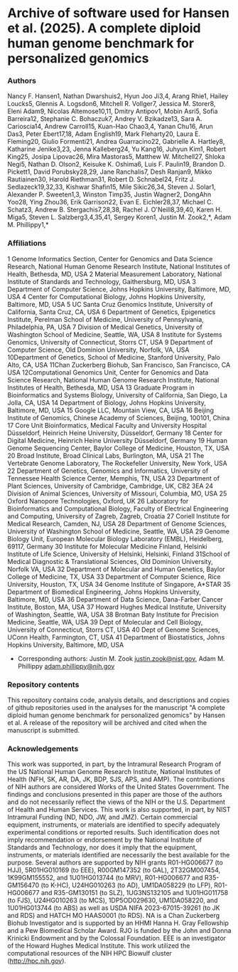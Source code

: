 # Archive of software used for Hansen et al. (2025). A complete diploid human genome benchmark for personalized genomics
### Authors
Nancy F. Hansen1, Nathan Dwarshuis2, Hyun Joo Ji3,4, Arang Rhie1, Hailey Loucks5, Glennis A. Logsdon6, Mitchell R. Vollger7, Jessica M. Storer8, Eleni Adam9, Nicolas Altemose10,11, Dmitry Antipov1, Mobin Asri5, Sofia Barreira12, Stephanie C. Bohaczuk7, Andrey V. Bzikadze13, Sara A. Carioscia14, Andrew Carroll15, Kuan-Hao Chao3,4, Yanan Chu16, Arun Das3, Peter Ebert17,18, Adam English19, Mark Fleharty20, Laura E. Fleming20, Giulio Formenti21, Andrea Guarracino22, Gabrielle A. Hartley8, Katharine Jenike3,23, Jenna Kalleberg24, Yu Kang16, Juhyun Kim1, Robert King25, Josipa Lipovac26, Mira Mastoras5, Matthew W. Mitchell27, Shloka Negi5, Nathan D. Olson2, Keisuke K. Oshima6, Luis F. Paulin19, Brandon D. Pickett1, David Porubsky28,29, Jane Ranchalis7, Desh Ranjan9, Mikko Rautiainen30, Harold Riethman31, Robert D. Schnabel24, Fritz J. Sedlazeck19,32,33, Kishwar Shafin15, Mile Sikic26,34, Steven J. Solar1, Alexander P. Sweeten1,3, Winston Timp35, Justin Wagner2, DongAhn Yoo28, Ying Zhou36, Erik Garrison22, Evan E. Eichler28,37, Michael C. Schatz3, Andrew B. Stergachis7,28,38, Rachel J. O'Neill8,39,40, Karen H. Miga5, Steven L. Salzberg3,4,35,41, Sergey Koren1, Justin M. Zook2,\*, Adam M. Phillippy1,\*

### Affiliations
1 Genome Informatics Section, Center for Genomics and Data Science Research, National Human Genome Research Institute, National Institutes of Health, Bethesda, MD, USA
2 Material Measurement Laboratory, National Institute of Standards and Technology, Gaithersburg, MD, USA
3 Department of Computer Science, Johns Hopkins University, Baltimore, MD, USA
4 Center for Computational Biology, Johns Hopkins University, Baltimore, MD, USA
5 UC Santa Cruz Genomics Institute, University of California, Santa Cruz, CA, USA
6 Department of Genetics, Epigenetics Institute, Perelman School of Medicine, University of Pennsylvania, Philadelphia, PA, USA
7 Division of Medical Genetics, University of Washington School of Medicine, Seattle, WA, USA
8 Institute for Systems Genomics, University of Connecticut, Storrs CT, USA
9 Department of Computer Science, Old Dominion University, Norfolk, VA, USA
10Department of Genetics, School of Medicine, Stanford University, Palo Alto, CA, USA 
11Chan Zuckerberg Biohub, San Francisco, San Francisco, CA USA
12Computational Genomics Unit, Center for Genomics and Data Science Research, National Human Genome Research Institute, National Institutes of Health, Bethesda, MD, USA
13 Graduate Program in Bioinformatics and Systems Biology, University of California, San Diego, La Jolla, CA, USA
14 Department of Biology, Johns Hopkins University, Baltimore, MD, USA
15 Google LLC, Mountain View, CA, USA
16 Beijing Institute of Genomics, Chinese Academy of Sciences, Beijing, 100101, China
17 Core Unit Bioinformatics, Medical Faculty and University Hospital Düsseldorf, Heinrich Heine University, Düsseldorf, Germany
18 Center for Digital Medicine, Heinrich Heine University Düsseldorf, Germany
19 Human Genome Sequencing Center, Baylor College of Medicine, Houston, TX, USA
20 Broad Institute, Broad Clinical Labs, Burlington, MA, USA
21 The Vertebrate Genome Laboratory, The Rockefeller University, New York, USA
22 Department of Genetics, Genomics and Informatics, University of Tennessee Health Science Center, Memphis, TN, USA
23 Department of Plant Sciences, University of Cambridge, Cambridge, UK, CB2 3EA
24 Division of Animal Sciences, University of Missouri, Columbia, MO, USA
25 Oxford Nanopore Technologies, Oxford, UK
26 Laboratory for Bioinformatics and Computational Biology, Faculty of Electrical Engineering and Computing, University of Zagreb, Zagreb, Croatia
27 Coriell Institute for Medical Research, Camden, NJ, USA
28 Department of Genome Sciences, University of Washington School of Medicine, Seattle, WA, USA
29 Genome Biology Unit, European Molecular Biology Laboratory (EMBL), Heidelberg, 69117, Germany
30 Institute for Molecular Medicine Finland, Helsinki Institute of Life Science, University of Helsinki, Helsinki, Finland
31School of Medical Diagnostic & Translational Sciences, Old Dominion University, Norfolk VA, USA
32 Department of Molecular and Human Genetics, Baylor College of Medicine, TX, USA
33 Department of Computer Science, Rice University, Houston, TX, USA
34 Genome Institute of Singapore, A\*STAR
35 Department of Biomedical Engineering, Johns Hopkins University, Baltimore, MD, USA
36 Department of Data Science, Dana-Farber Cancer Institute, Boston, MA, USA
37 Howard Hughes Medical Institute, University of Washington, Seattle, WA, USA
38 Brotman Baty Institute for Precision Medicine, Seattle, WA, USA
39 Dept of Molecular and Cell Biology, University of Connecticut, Storrs CT, USA
40  Dept of Genome Sciences, UConn Health, Farmington, CT, USA
41 Department of Biostatistics, Johns Hopkins University, Baltimore, MD, USA

* Corresponding authors: Justin M. Zook <justin.zook@nist.gov>, Adam M. Phillippy <adam.phillippy@nih.gov>

### Repository contents
This repository contains code, analysis details, and descriptions and copies of github repositories used in the analyses for the manuscript "A complete diploid human genome benchmark for personalized genomics" by Hansen et al. A release of the repository will be archived and cited when the manuscript is submitted.
### Acknowledgements
This work was supported, in part, by the Intramural Research Program of the US National Human Genome Research Institute, National Institutes of Health (NFH, SK, AR, DA, JK, BDP, SJS, APS, and AMP). The contributions of NIH authors are considered Works of the United States Government. The findings and conclusions presented in this paper are those of the authors and do not necessarily reflect the views of the NIH or the U.S. Department of Health and Human Services. This work is also supported, in part, by NIST Intramural Funding (ND, NDO, JW, and JMZ). Certain commercial equipment, instruments, or materials are identified to specify adequately experimental conditions or reported results. Such identification does not imply recommendation or endorsement by the National Institute of Standards and Technology, nor does it imply that the equipment, instruments, or materials identified are necessarily the best available for the purpose. Several authors are supported by NIH grants R01-HG006677 (to HJJ), 5R01HG010169 (to EEE), R00GM147352 (to GAL), 2T32GM007454, 1K99GM155552, and  1U01HG013744 (to MRV), R01-HG006677 and R35-GM156470 (to K-HC), U24HG010263 (to AD), UM1DA058229 (to LFP), R01-HG006677 and R35-GM130151 (to SLZ), 1UG3NS132105 and 1U01HG011758 (to FJS), U24HG010263 (to MCS), 1DP5OD029630, UM1DA058220, and 1U01HG013744 (to ABS) as well as USDA NIFA 2023-67015-39261 (to JK and RDS) and HATCH MO HAAS0001 (to RDS). NA is a Chan Zuckerberg Biohub Investigator and is supported by an HHMI Hanna H. Gray Fellowship and a Pew Biomedical Scholar Award. RJO is funded by the John and Donna Krinicki Endowment and by the Colossal Foundation. EEE is an investigator of the Howard Hughes Medical Institute. This work utilized the computational resources of the NIH HPC Biowulf cluster (http://hpc.nih.gov).

